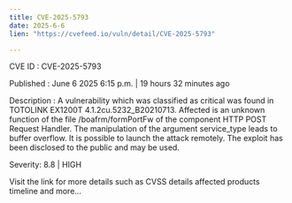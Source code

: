 ```yaml
---
title: CVE-2025-5793
date: 2025-6-6
lien: "https://cvefeed.io/vuln/detail/CVE-2025-5793"

---
```


CVE ID : CVE-2025-5793

Published :  June 6
2025
6:15 p.m. | 19 hours
32 minutes ago

Description : A vulnerability
which was classified as critical
was found in TOTOLINK EX1200T 4.1.2cu.5232_B20210713. Affected is an unknown function of the file /boafrm/formPortFw of the component HTTP POST Request Handler. The manipulation of the argument service_type leads to buffer overflow. It is possible to launch the attack remotely. The exploit has been disclosed to the public and may be used.

Severity: 8.8 | HIGH

Visit the link for more details
such as CVSS details
affected products
timeline
and more...

